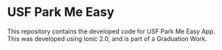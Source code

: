 # USF Park Me Easy

This repository contains the developed code for USF Park Me Easy App.
This was developed using Ionic 2.0, and is part of a Graduation Work.

